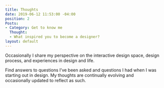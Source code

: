 ```yaml
---
title: Thoughts
date: 2019-06-12 11:53:00 -04:00
position: 2
Posts:
- Category: Get to know me
  Thought:
  - What inspired you to become a designer?
layout: default
---
```


Occasionally I share my perspective on the interactive design space, design process, and experiences in design and life.

Find answers to questions I’ve been asked and questions I had when I was starting out in design. My thoughts are continually evolving and occasionally updated to reflect as such.